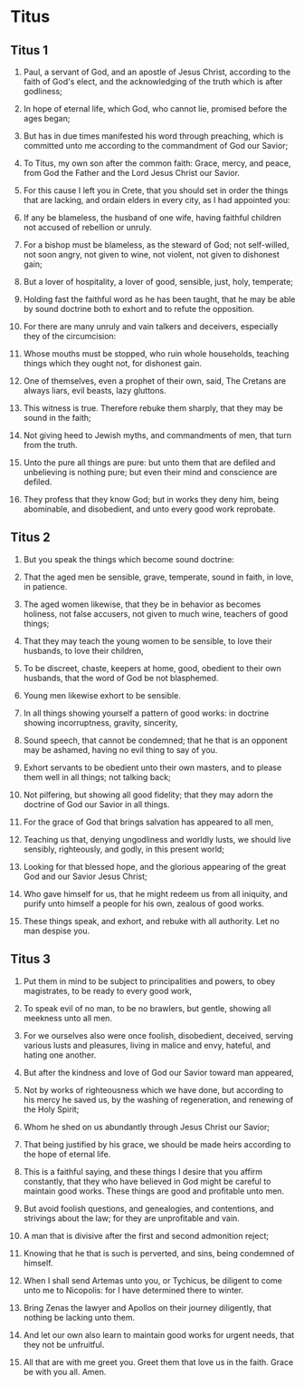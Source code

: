 # Titus

## Titus 1

1. Paul, a servant of God, and an apostle of Jesus Christ, according to the faith of God's elect, and the acknowledging of the truth which is after godliness;

2. In hope of eternal life, which God, who cannot lie, promised before the ages began;

3. But has in due times manifested his word through preaching, which is committed unto me according to the commandment of God our Savior;

4. To Titus, my own son after the common faith: Grace, mercy, and peace, from God the Father and the Lord Jesus Christ our Savior.

5. For this cause I left you in Crete, that you should set in order the things that are lacking, and ordain elders in every city, as I had appointed you:

6. If any be blameless, the husband of one wife, having faithful children not accused of rebellion or unruly.

7. For a bishop must be blameless, as the steward of God; not self-willed, not soon angry, not given to wine, not violent, not given to dishonest gain;

8. But a lover of hospitality, a lover of good, sensible, just, holy, temperate;

9. Holding fast the faithful word as he has been taught, that he may be able by sound doctrine both to exhort and to refute the opposition.

10. For there are many unruly and vain talkers and deceivers, especially they of the circumcision:

11. Whose mouths must be stopped, who ruin whole households, teaching things which they ought not, for dishonest gain.

12. One of themselves, even a prophet of their own, said, The Cretans are always liars, evil beasts, lazy gluttons.

13. This witness is true. Therefore rebuke them sharply, that they may be sound in the faith;

14. Not giving heed to Jewish myths, and commandments of men, that turn from the truth.

15. Unto the pure all things are pure: but unto them that are defiled and unbelieving is nothing pure; but even their mind and conscience are defiled.

16. They profess that they know God; but in works they deny him, being abominable, and disobedient, and unto every good work reprobate.

## Titus 2

1. But you speak the things which become sound doctrine:

2. That the aged men be sensible, grave, temperate, sound in faith, in love, in patience.

3. The aged women likewise, that they be in behavior as becomes holiness, not false accusers, not given to much wine, teachers of good things;

4. That they may teach the young women to be sensible, to love their husbands, to love their children,

5. To be discreet, chaste, keepers at home, good, obedient to their own husbands, that the word of God be not blasphemed.

6. Young men likewise exhort to be sensible.

7. In all things showing yourself a pattern of good works: in doctrine showing incorruptness, gravity, sincerity,

8. Sound speech, that cannot be condemned; that he that is an opponent may be ashamed, having no evil thing to say of you.

9. Exhort servants to be obedient unto their own masters, and to please them well in all things; not talking back;

10. Not pilfering, but showing all good fidelity; that they may adorn the doctrine of God our Savior in all things.

11. For the grace of God that brings salvation has appeared to all men,

12. Teaching us that, denying ungodliness and worldly lusts, we should live sensibly, righteously, and godly, in this present world;

13. Looking for that blessed hope, and the glorious appearing of the great God and our Savior Jesus Christ;

14. Who gave himself for us, that he might redeem us from all iniquity, and purify unto himself a people for his own, zealous of good works.

15. These things speak, and exhort, and rebuke with all authority. Let no man despise you.

## Titus 3

1. Put them in mind to be subject to principalities and powers, to obey magistrates, to be ready to every good work,

2. To speak evil of no man, to be no brawlers, but gentle, showing all meekness unto all men.

3. For we ourselves also were once foolish, disobedient, deceived, serving various lusts and pleasures, living in malice and envy, hateful, and hating one another.

4. But after the kindness and love of God our Savior toward man appeared,

5. Not by works of righteousness which we have done, but according to his mercy he saved us, by the washing of regeneration, and renewing of the Holy Spirit;

6. Whom he shed on us abundantly through Jesus Christ our Savior;

7. That being justified by his grace, we should be made heirs according to the hope of eternal life.

8. This is a faithful saying, and these things I desire that you affirm constantly, that they who have believed in God might be careful to maintain good works. These things are good and profitable unto men.

9. But avoid foolish questions, and genealogies, and contentions, and strivings about the law; for they are unprofitable and vain.

10. A man that is divisive after the first and second admonition reject;

11. Knowing that he that is such is perverted, and sins, being condemned of himself.

12. When I shall send Artemas unto you, or Tychicus, be diligent to come unto me to Nicopolis: for I have determined there to winter.

13. Bring Zenas the lawyer and Apollos on their journey diligently, that nothing be lacking unto them.

14. And let our own also learn to maintain good works for urgent needs, that they not be unfruitful.

15. All that are with me greet you. Greet them that love us in the faith. Grace be with you all. Amen.

